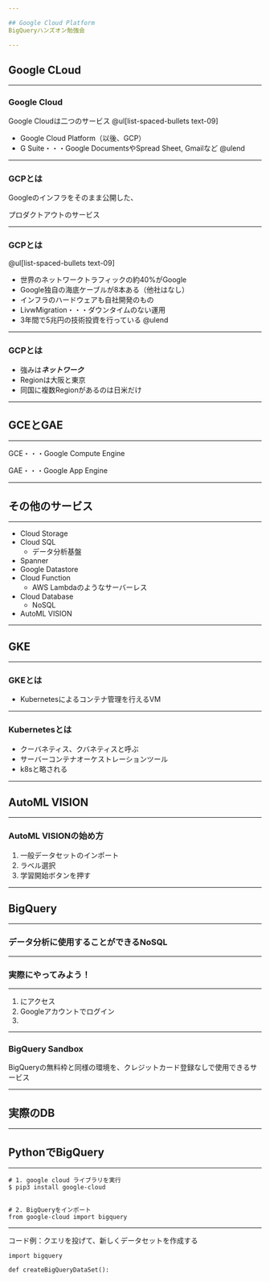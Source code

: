```yaml
---

## Google Cloud Platform
BigQueryハンズオン勉強会

---
```


## Google CLoud

---

### Google Cloud
Google Cloudは二つのサービス
@ul[list-spaced-bullets text-09]
- Google Cloud Platform（以後、GCP）
- G Suite・・・Google DocumentsやSpread Sheet, Gmailなど
@ulend

---

### GCPとは

Googleのインフラをそのまま公開した、

プロダクトアウトのサービス

---

### GCPとは
@ul[list-spaced-bullets text-09]
- 世界のネットワークトラフィックの約40%がGoogle
- Google独自の海底ケーブルが8本ある（他社はなし）
- インフラのハードウェアも自社開発のもの
- LivwMigration・・・ダウンタイムのない運用
- 3年間で5兆円の技術投資を行っている
@ulend

---

### GCPとは

- 強みは***ネットワーク***
- Regionは大阪と東京
- 同国に複数Regionがあるのは日米だけ

---

## GCEとGAE

---

GCE・・・Google Compute Engine

GAE・・・Google App Engine

---

## その他のサービス

---

- Cloud Storage
- Cloud SQL
    - データ分析基盤
- Spanner
- Google Datastore
- Cloud Function
    - AWS Lambdaのようなサーバーレス
- Cloud Database
    - NoSQL
- AutoML VISION

---

## GKE

---

### GKEとは

- Kubernetesによるコンテナ管理を行えるVM

---

### Kubernetesとは

- クーバネティス、クバネティスと呼ぶ
- サーバーコンテナオーケストレーションツール
- k8sと略される

---

## AutoML VISION

---

### AutoML VISIONの始め方

1. 一般データセットのインポート
2. ラベル選択
3. 学習開始ボタンを押す

---

## BigQuery

---

### データ分析に使用することができるNoSQL

---

### 実際にやってみよう！

---

1. にアクセス
2. Googleアカウントでログイン
3. 

---

### BigQuery Sandbox

BigQueryの無料枠と同様の環境を、クレジットカード登録なしで使用できるサービス

---

## 実際のDB

---

## PythonでBigQuery

---


```
# 1. google cloud ライブラリを実行
$ pip3 install google-cloud


# 2. BigQueryをインポート
from google-cloud import bigquery
```

---

コード例：クエリを投げて、新しくデータセットを作成する

```
import bigquery

def createBigQueryDataSet():
    
```

